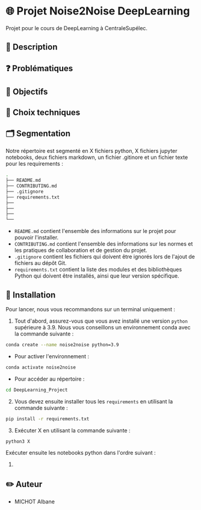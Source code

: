 # :globe_with_meridians: Projet Noise2Noise DeepLearning
Projet pour le cours de DeepLearning à CentraleSupélec.

## :page_facing_up: Description

## ❓ Problématiques

## 🎯 Objectifs

## 🤔 Choix techniques

## :card_index_dividers: Segmentation
Notre répertoire est segmenté en X fichiers python, X fichiers jupyter notebooks, deux fichiers markdown, un fichier .gitinore et un fichier texte pour les requirements :

```bash 
.
├── README.md
├── CONTRIBUTING.md
├── .gitignore
├── requirements.txt 
├── 
├── 
├── 
└── 
```

- ``README.md`` contient l'ensemble des informations sur le projet pour pouvoir l'installer.
- ``CONTRIBUTING.md`` contient l'ensemble des informations sur les normes et les pratiques de collaboration et de gestion du projet.
- ``.gitignore`` contient les fichiers qui doivent être ignorés lors de l'ajout de fichiers au dépôt Git.
- ``requirements.txt`` contient la liste des modules et des bibliothèques Python qui doivent être installés, ainsi que leur version spécifique.


## :wrench: Installation
Pour lancer, nous vous recommandons sur un terminal uniquement :

1. Tout d'abord, assurez-vous que vous avez installé une version `python` supérieure à 3.9. Nous vous conseillons un environnement conda avec la commande suivante : 
```bash
conda create --name noise2noise python=3.9
```
- Pour activer l'environnement :
```bash
conda activate noise2noise
```
- Pour accéder au répertoire : 
```bash
cd DeepLearning_Project
```

2. Vous devez ensuite installer tous les `requirements` en utilisant la commande suivante :
```bash
pip install -r requirements.txt
```

3. Exécuter X en utilisant la commande suivante :
```bash
python3 X
```

Exécuter ensuite les notebooks python dans l'ordre suivant : 

1. 



## :pencil2: Auteur
- MICHOT Albane



